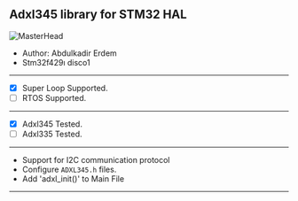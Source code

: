 ## Adxl345 library for STM32 HAL

![MasterHead](https://www.rhino3dprinter.com/Images/Urun/03122022140200.jpeg)

*	Author:     Abdulkadir Erdem
*	Stm32f429ı disco1
--------------------------------------------------------------------------------
* [x] Super Loop Supported.
* [ ] RTOS Supported.
--------------------------------------------------------------------------------
* [x] Adxl345 Tested.
* [ ] Adxl335 Tested.
-------------------------------------------------------------------------------- 
* Support for I2C communication protocol
* Configure `ADXL345.h` files.
* Add 'adxl_init()' to Main File
--------------------------------------------------------------------------------
